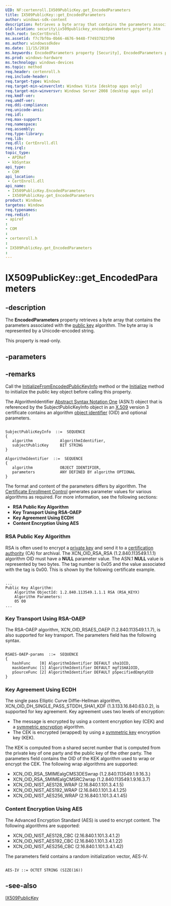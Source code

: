 ```yaml
---
UID: NF:certenroll.IX509PublicKey.get_EncodedParameters
title: IX509PublicKey::get_EncodedParameters
author: windows-sdk-content
description: Retrieves a byte array that contains the parameters associated with the public key algorithm.
old-location: security\ix509publickey_encodedparameters_property.htm
tech.root: SecCertEnroll
ms.assetid: f7c7bf0a-0b66-4676-9448-f74937823f90
ms.author: windowssdkdev
ms.date: 11/15/2018
ms.keywords: EncodedParameters property [Security], EncodedParameters property [Security],IX509PublicKey interface, IX509PublicKey interface [Security],EncodedParameters property, IX509PublicKey.EncodedParameters, IX509PublicKey.get_EncodedParameters, IX509PublicKey::EncodedParameters, IX509PublicKey::get_EncodedParameters, certenroll/IX509PublicKey::EncodedParameters, certenroll/IX509PublicKey::get_EncodedParameters, get_EncodedParameters, security.ix509publickey_encodedparameters_property
ms.prod: windows-hardware
ms.technology: windows-devices
ms.topic: method
req.header: certenroll.h
req.include-header: 
req.target-type: Windows
req.target-min-winverclnt: Windows Vista [desktop apps only]
req.target-min-winversvr: Windows Server 2008 [desktop apps only]
req.kmdf-ver: 
req.umdf-ver: 
req.ddi-compliance: 
req.unicode-ansi: 
req.idl: 
req.max-support: 
req.namespace: 
req.assembly: 
req.type-library: 
req.lib: 
req.dll: CertEnroll.dll
req.irql: 
topic_type:
 - APIRef
 - kbSyntax
api_type:
 - COM
api_location:
 - CertEnroll.dll
api_name:
 - IX509PublicKey.EncodedParameters
 - IX509PublicKey.get_EncodedParameters
product: Windows
targetos: Windows
req.typenames: 
req.redist: 
- apiref
: 
- COM
: 
- certenroll.h
: 
- IX509PublicKey.get_EncodedParameters
: 
---
```


# IX509PublicKey::get_EncodedParameters


## -description


The <b>EncodedParameters</b> property retrieves a byte array that contains the parameters associated with the <a href="https://msdn.microsoft.com/en-us/library/ms721603(v=VS.85).aspx">public key</a> algorithm. The byte array is represented by a Unicode-encoded string.

This property is read-only.


## -parameters


## -remarks



Call the <a href="https://msdn.microsoft.com/en-us/library/Aa379044(v=VS.85).aspx">InitializeFromEncodedPublicKeyInfo</a> method or the <a href="https://msdn.microsoft.com/en-us/library/Aa379045(v=VS.85).aspx">Initialize</a> method to initialize the public key object before calling this property.

The AlgorithmIdentifier <a href="https://msdn.microsoft.com/en-us/library/ms721532(v=VS.85).aspx">Abstract Syntax Notation One</a> (ASN.1) object that is referenced by the SubjectPublicKeyInfo object in an <a href="https://msdn.microsoft.com/en-us/library/ms721636(v=VS.85).aspx">X.509</a> version 3 certificate contains an algorithm <a href="https://msdn.microsoft.com/en-us/library/ms721599(v=VS.85).aspx">object identifier</a> (OID) and optional parameters.

<pre class="syntax" xml:space="preserve"><code>
SubjectPublicKeyInfo  ::=  SEQUENCE
{
   algorithm            AlgorithmIdentifier,
   subjectPublicKey     BIT STRING  
}

AlgorithmIdentifier  ::=  SEQUENCE  
{
   algorithm            OBJECT IDENTIFIER,
   parameters           ANY DEFINED BY algorithm OPTIONAL  
}
</code></pre>
 The format and content of the parameters differs by algorithm. The <a href="https://msdn.microsoft.com/en-us/library/Aa376517(v=VS.85).aspx">Certificate Enrollment Control</a> generates parameter values for various algorithms as required. For more information, see the following sections:<ul>
<li><b>RSA Public Key Algorithm</b></li>
<li><b>Key Transport Using RSA-OAEP</b></li>
<li><b>Key Agreement Using ECDH</b></li>
<li><b>Content Encryption Using AES</b></li>
</ul>


<h3><a id="rsa_public_key_algorithm_cpp"></a><a id="RSA_PUBLIC_KEY_ALGORITHM_CPP"></a>RSA Public Key Algorithm</h3>
 RSA is often used to encrypt a <a href="https://msdn.microsoft.com/en-us/library/ms721603(v=VS.85).aspx">private key</a> and send it to a <a href="https://msdn.microsoft.com/en-us/library/ms721572(v=VS.85).aspx">certification authority</a> (CA) for archival. The XCN_OID_RSA_RSA (1.2.840.113549.1.1.1) algorithm OID must have a <b>NULL</b> parameter value. The ASN.1 <b>NULL</b> value is represented by two bytes. The tag number is 0x05 and the value associated with the tag is 0x00. This is shown by the following  certificate example.

<pre class="syntax" xml:space="preserve"><code>
...
Public Key Algorithm:
    Algorithm ObjectId: 1.2.840.113549.1.1.1 RSA (RSA_KEYX)
    Algorithm Parameters:
    05 00
...
</code></pre>
<h3><a id="key_transport_using_rsa-oaep"></a><a id="KEY_TRANSPORT_USING_RSA-OAEP"></a>Key Transport Using RSA-OAEP</h3>
The RSA-OAEP algorithm, XCN_OID_RSAES_OAEP (1.2.840.113549.1.1.7), is also supported for key transport. The parameters field has the following syntax.

<pre class="syntax" xml:space="preserve"><code>
RSAES-OAEP-params  ::=  SEQUENCE  
{
   hashFunc    [0] AlgorithmIdentifier DEFAULT sha1OID,
   maskGenFunc [1] AlgorithmIdentifier DEFAULT mgf1SHA1OID,
   pSourceFunc [2] AlgorithmIdentifier DEFAULT pSpecifiedEmptyOID
}
</code></pre>
<h3><a id="key_agreement_using_ecdh"></a><a id="KEY_AGREEMENT_USING_ECDH"></a>Key Agreement Using ECDH</h3>
The single pass Elliptic Curve Diffie-Hellman algorithm, XCN_OID_DH_SINGLE_PASS_STDDH_SHA1_KDF (1.3.133.16.840.63.0.2), is supported for key agreement. Key agreement uses two levels of encryption:<ul>
<li>The message is encrypted by using a content encryption key (CEK) and a <a href="https://msdn.microsoft.com/en-us/library/ms721625(v=VS.85).aspx">symmetric encryption</a> algorithm.</li>
<li>The CEK is encrypted (wrapped) by using a <a href="https://msdn.microsoft.com/en-us/library/ms721625(v=VS.85).aspx">symmetric key</a> encryption key (KEK).</li>
</ul>The KEK is computed from a shared secret number that is computed from the private key of one party and the public key of the other party. The parameters field contains the OID of the  KEK algorithm used to wrap or encrypt the CEK. The following wrap algorithms are supported:<ul>
<li>XCN_OID_RSA_SMIMEalgCMS3DESwrap (1.2.840.113549.1.9.16.3.)</li>
<li>XCN_OID_RSA_SMIMEalgCMSRC2wrap (1.2.840.113549.1.9.16.3.7)</li>
<li>XCN_OID_NIST_AES128_WRAP (2.16.840.1.101.3.4.1.5)</li>
<li>XCN_OID_NIST_AES192_WRAP (2.16.840.1.101.3.4.1.25)</li>
<li>XCN_OID_NIST_AES256_WRAP (2.16.840.1.101.3.4.1.45)</li>
</ul>


<h3><a id="content_encryption_using_aes"></a><a id="CONTENT_ENCRYPTION_USING_AES"></a>Content Encryption Using AES</h3>
The Advanced Encryption Standard (AES) is used to encrypt content. The following algorithms are supported:<ul>
<li>XCN_OID_NIST_AES128_CBC        (2.16.840.1.101.3.4.1.2)</li>
<li>XCN_OID_NIST_AES192_CBC        (2.16.840.1.101.3.4.1.22)</li>
<li>XCN_OID_NIST_AES256_CBC        (2.16.840.1.101.3.4.1.42)</li>
</ul>The parameters field contains a random initialization vector, AES-IV.

<pre class="syntax" xml:space="preserve"><code>
AES-IV ::= OCTET STRING (SIZE(16))
</code></pre>



## -see-also




<a href="https://msdn.microsoft.com/en-us/library/Aa379039(v=VS.85).aspx">IX509PublicKey</a>
 

 

